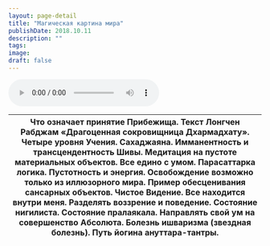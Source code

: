 ```yaml
---
layout: page-detail
title: "Магическая картина мира"
publishDate: 2018.10.11
description: ""
tags:
image:
draft: false
---
```


<audio title="2018.10.11 - Магическая картина мира.mp3" src="https://filer-api.advayta.org/v1.0/public/files/74643" controls=""></audio>

| Что означает принятие Прибежища. Текст Лонгчен Рабджам «Драгоценная сокровищница Дхармадхату». Четыре уровня Учения. Сахаджаяна. Имманентность и трансцендентность Шивы. Медитация на пустоте материальных объектов. Все едино с умом. Парасаттарка логика. Пустотность и энергия. Освобождение возможно только из иллюзорного мира. Пример обесценивания сансарных объектов. Чистое Видение. Все находится внутри меня. Разделять воззрение и поведение. Состояние нигилиста. Состояние пралаякала. Направлять свой ум на совершенство Абсолюта. Болезнь ишваризма (звездная болезнь). Путь йогина ануттара-тантры. |
| -------------------------------------------------------------------------------------------------------------------------------------------------------------------------------------------------------------------------------------------------------------------------------------------------------------------------------------------------------------------------------------------------------------------------------------------------------------------------------------------------------------------------------------------------------------------------------------------------------------------- |

  
